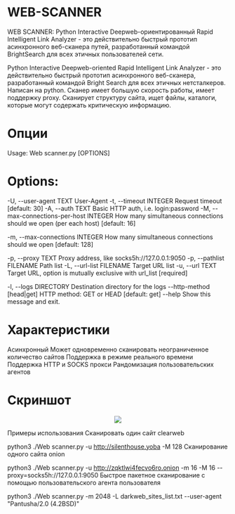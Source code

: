 # WEB-SCANNER
WEB SCANNER: Python Interactive Deepweb-ориентированный Rapid Intelligent Link Analyzer - это действительно быстрый прототип асинхронного веб-сканера путей, разработанный командой BrightSearch для всех этичных пользователей сети.

Python Interactive Deepweb-oriented Rapid Intelligent Link Analyzer - это действительно быстрый прототип асинхронного веб-сканера, разработанный командой Bright Search для всех этичных нетсталкеров. Написан на python. Сканер имеет большую скорость работы, имеет поддержку proxy. Сканирует структуру сайта, ищет файлы, каталоги, которые могут содержать критическую информацию.

# Опции
Usage: Web scanner.py  [OPTIONS]

# Options:
  -U, --user-agent TEXT           User-Agent
  -t, --timeout INTEGER           Request timeout  [default: 30]
  -A, --auth TEXT                 Basic HTTP auth, i.e. login:password
  -M, --max-connections-per-host INTEGER
                                  How many simultaneous connections should we
                                  open (per each host)  [default: 16]

  -m, --max-connections INTEGER   How many simultaneous connections should we
                                  open  [default: 128]

  -p, --proxy TEXT                Proxy address, like socks5h://127.0.0.1:9050
  -p, --pathlist FILENAME         Path list
  -L, --url-list FILENAME         Target URL list
  -u, --url TEXT                  Target URL, option is mutually exclusive
                                  with url_list  [required]

  -l, --logs DIRECTORY            Destination directory for the logs
  --http-method [head|get]        HTTP method: GET or HEAD  [default: get]
  --help                          Show this message and exit.
# Характеристики
Асинхронный
Может одновременно сканировать неограниченное количество сайтов
Поддержка в режиме реального времени
Поддержка HTTP и SOCKS прокси
Рандомизация пользовательских агентов
# Скриншот
<p align="center">
        <img align="center" src="https://raw.githubusercontent.com/enemy-submarine/pidrila/main/Pidrila.png">
</p>

Примеры использования
Сканировать один сайт clearweb

 python3 ./Web scanner.py -u http://silenthouse.yoba -M 128
Сканирование одного сайта onion

 python3 ./Web scanner.py -u http://zqktlwi4fecvo6ro.onion -m 16 -M 16 --proxy=socks5h://127.0.0.1:9050
Быстрое пакетное сканирование с помощью пользовательского агента пользователя

python3 ./Web scanner.py -m 2048 -L darkweb_sites_list.txt --user-agent "Pantusha/2.0 (4.2BSD)"


